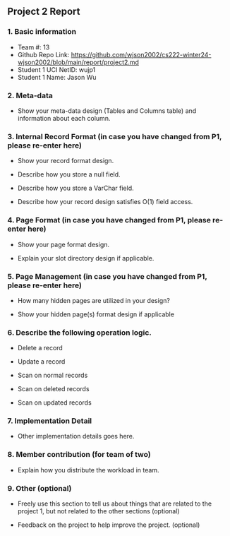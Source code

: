 ## Project 2 Report


### 1. Basic information
 - Team #: 13
 - Github Repo Link: https://github.com/wjson2002/cs222-winter24-wjson2002/blob/main/report/project2.md
 - Student 1 UCI NetID: wujp1
 - Student 1 Name: Jason Wu
 

### 2. Meta-data
- Show your meta-data design (Tables and Columns table) and information about each column.



### 3. Internal Record Format (in case you have changed from P1, please re-enter here)
- Show your record format design.



- Describe how you store a null field.



- Describe how you store a VarChar field.



- Describe how your record design satisfies O(1) field access.



### 4. Page Format (in case you have changed from P1, please re-enter here)
- Show your page format design.



- Explain your slot directory design if applicable.



### 5. Page Management (in case you have changed from P1, please re-enter here)
- How many hidden pages are utilized in your design?



- Show your hidden page(s) format design if applicable



### 6. Describe the following operation logic.
- Delete a record



- Update a record



- Scan on normal records



- Scan on deleted records



- Scan on updated records



### 7. Implementation Detail
- Other implementation details goes here.



### 8. Member contribution (for team of two)
- Explain how you distribute the workload in team.



### 9. Other (optional)
- Freely use this section to tell us about things that are related to the project 1, but not related to the other sections (optional)



- Feedback on the project to help improve the project. (optional)